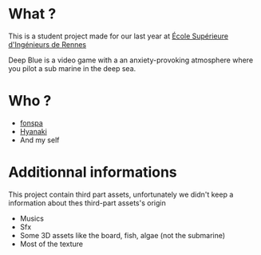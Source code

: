 # What ?

This is a student project made for our last year at [École Supérieure d'Ingénieurs de Rennes](https://esir.univ-rennes1.fr/en)

Deep Blue is a video game with a an anxiety-provoking atmosphere where you pilot a sub marine in the deep sea. 

# Who ?

- [fonspa](https://github.com/fonspa)
- [Hyanaki](https://github.com/Hyanaki)
- And my self

# Additionnal informations

This project contain third part assets, unfortunately we didn't keep a information about thes third-part assets's origin 

- Musics
- Sfx
- Some 3D assets like the board, fish, algae (not the submarine)
- Most of the texture
